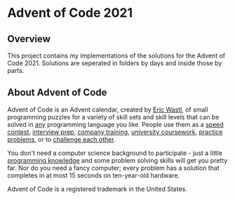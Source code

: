 # Advent of Code 2021

## Overview
This project contains my implementations of the solutions for the Advent of Code 2021.
Solutions are seperated in folders by days and inside those by parts.

## About Advent of Code
Advent of Code is an Advent calendar, created by [Eric Wastl](https://github.com/topaz), 
of small programming puzzles for a variety of skill sets and skill levels that can be 
solved in [any](https://github.com/search?q=advent+of+code) programming language you like. 
People use them as a [speed contest](https://adventofcode.com/leaderboard), 
[interview prep](https://y3l2n.com/2018/05/09/interview-prep-advent-of-code/), 
[company training](https://twitter.com/pgoultiaev/status/950805811583963137), 
[university coursework](https://gitlab.com/imhoffman/fa19b4-mat3006/wikis/home), 
[practice problems](https://comp215.blogs.rice.edu/), or to 
[challenge each other](https://www.reddit.com/r/adventofcode/search?q=flair%3Aupping&restrict_sr=on).

You don't need a computer science background to participate - just a little [programming knowledge](https://www.reddit.com/r/adventofcode/comments/7kd8jt/what_would_you_say_are_the_minimal_skills_for/dre0uu3/)
and some problem solving skills will get you pretty far. Nor do you need a fancy computer; 
every problem has a solution that completes in at most 15 seconds on ten-year-old hardware.

Advent of Code is a registered trademark in the United States.
